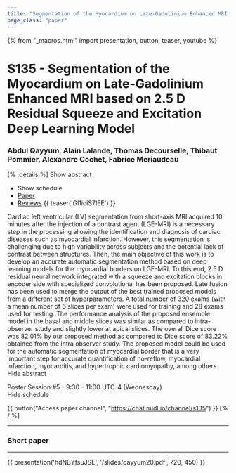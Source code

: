 ```yaml
---
title: "Segmentation of the Myocardium on Late-Gadolinium Enhanced MRI based on 2.5 D Residual Squeeze and Excitation Deep Learning Model"
page_class: "paper"
---
```


{% from "_macros.html" import presentation, button, teaser, youtube %}

# S135 - Segmentation of the Myocardium on Late-Gadolinium Enhanced MRI based on 2.5 D Residual Squeeze and Excitation Deep Learning Model

### Abdul Qayyum, Alain Lalande, Thomas Decourselle, Thibaut Pommier, Alexandre Cochet, Fabrice Meriaudeau

[% .details %]
<a class="toggle_visibility" data-selector=".abstract" data-level="3">Show abstract</a>
- <a class="toggle_visibility" data-selector=".schedule" data-level="3">Show schedule</a>
- <a href="https://openreview.net/pdf?id=4v2lR3Zvsw">Paper</a>
- <a href="https://openreview.net/forum?id=4v2lR3Zvsw">Reviews</a>
{{ teaser('Gl1ioiS7IEE') }}

<p>
    <span class="abstract">
        Cardiac left ventricular (LV) segmentation from short-axis MRI acquired 10 minutes after the injection of a contrast agent (LGE-MRI) is a necessary step in the processing allowing the identification and diagnosis of cardiac diseases such as myocardial infarction. However, this segmentation is challenging due to high variability across subjects and the potential lack of contrast between structures. Then, the main objective of this work is to develop an accurate automatic segmentation method based on deep learning models for the myocardial borders on LGE-MRI. To this end, 2.5 D residual neural network integrated with a squeeze and excitation blocks in encoder side with specialized convolutional has been proposed. Late fusion has been used to merge the output of the best trained proposed models from a different set of hyperparameters. A total number of 320 exams (with a mean number of 6 slices per exam) were used for training and 28 exams used for testing. The performance analysis of the proposed ensemble model in the basal and middle slices was similar as compared to intra-observer study and slightly lower at apical slices. The overall Dice score was 82.01% by our proposed method as compared to Dice score of 83.22% obtained from the intra observer study. The proposed model could be used for the automatic segmentation of myocardial border that is a very important step for accurate quantification of no-reflow, myocardial infarction, myocarditis, and hypertrophic cardiomyopathy, among others.
        <br>
        <span class="actions"><a class="toggle_visibility" data-level="2">Hide abstract</a></span>
    </span>
</p>

<p>
    <span class="schedule">
        Poster Session #5  - 9:30 - 11:00 UTC-4 (Wednesday)
        <br>
        <span class="actions"><a class="toggle_visibility" data-level="2">Hide schedule</a></span>
    </span>
</p>

{{ button("Access paper channel", "https://chat.midl.io/channel/s135") }}
[% / %]

---


### Short paper

---

{{ presentation('hdNBYfsuJSE', '/slides/qayyum20.pdf', 720, 450) }}